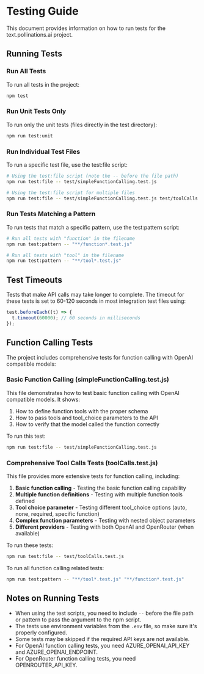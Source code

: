 # Testing Guide

This document provides information on how to run tests for the text.pollinations.ai project.

## Running Tests

### Run All Tests

To run all tests in the project:

```bash
npm test
```

### Run Unit Tests Only

To run only the unit tests (files directly in the test directory):

```bash
npm run test:unit
```

### Run Individual Test Files

To run a specific test file, use the test:file script:

```bash
# Using the test:file script (note the -- before the file path)
npm run test:file -- test/simpleFunctionCalling.test.js

# Using the test:file script for multiple files
npm run test:file -- test/simpleFunctionCalling.test.js test/toolCalls.test.js
```

### Run Tests Matching a Pattern

To run tests that match a specific pattern, use the test:pattern script:

```bash
# Run all tests with "function" in the filename
npm run test:pattern -- "**/function*.test.js"

# Run all tests with "tool" in the filename
npm run test:pattern -- "**/tool*.test.js"
```

## Test Timeouts

Tests that make API calls may take longer to complete. The timeout for these tests is set to 60-120 seconds in most integration test files using:

```javascript
test.beforeEach((t) => {
  t.timeout(60000); // 60 seconds in milliseconds
});
```

## Function Calling Tests

The project includes comprehensive tests for function calling with OpenAI compatible models:

### Basic Function Calling (simpleFunctionCalling.test.js)

This file demonstrates how to test basic function calling with OpenAI compatible models. It shows:

1. How to define function tools with the proper schema
2. How to pass tools and tool_choice parameters to the API
3. How to verify that the model called the function correctly

To run this test:

```bash
npm run test:file -- test/simpleFunctionCalling.test.js
```

### Comprehensive Tool Calls Tests (toolCalls.test.js)

This file provides more extensive tests for function calling, including:

1. **Basic function calling** - Testing the basic function calling capability
2. **Multiple function definitions** - Testing with multiple function tools defined
3. **Tool choice parameter** - Testing different tool_choice options (auto, none, required, specific function)
4. **Complex function parameters** - Testing with nested object parameters
5. **Different providers** - Testing with both OpenAI and OpenRouter (when available)

To run these tests:

```bash
npm run test:file -- test/toolCalls.test.js
```

To run all function calling related tests:

```bash
npm run test:pattern -- "**/tool*.test.js" "**/function*.test.js"
```

## Notes on Running Tests

- When using the test scripts, you need to include `--` before the file path or pattern to pass the argument to the npm script.
- The tests use environment variables from the `.env` file, so make sure it's properly configured.
- Some tests may be skipped if the required API keys are not available.
- For OpenAI function calling tests, you need AZURE_OPENAI_API_KEY and AZURE_OPENAI_ENDPOINT.
- For OpenRouter function calling tests, you need OPENROUTER_API_KEY.
